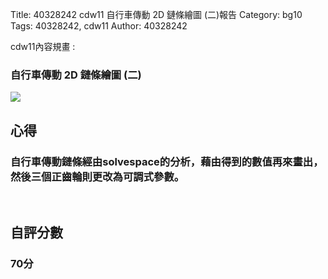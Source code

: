 Title: 40328242 cdw11 自行車傳動 2D 鏈條繪圖 (二)報告
Category: bg10
Tags: 40328242, cdw11
Author: 40328242

cdw11內容規畫 :  
<!-- PELICAN_END_SUMMARY -->
<h3>自行車傳動 2D 鏈條繪圖 (二)</h3>
<img src="http://i.imgur.com/jeSOBDg.png">
<br/>
<h2>心得</h2>
<h3>自行車傳動鏈條經由solvespace的分析，藉由得到的數值再來畫出，然後三個正齒輪則更改為可調式參數。</h3>
<br/>
<h2>自評分數</h2>
<h3>70分</h3>
